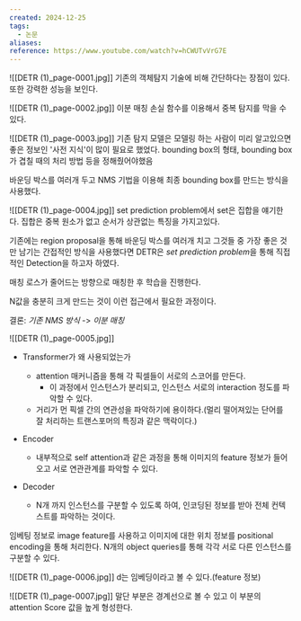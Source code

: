 ```yaml
---
created: 2024-12-25
tags:
  - 논문
aliases: 
reference: https://www.youtube.com/watch?v=hCWUTvVrG7E
---
```

![[DETR (1)_page-0001.jpg]]
기존의 객체탐지 기술에 비해 간단하다는 장점이 있다.
또한 강력한 성능을 보인다.

![[DETR (1)_page-0002.jpg]]
이분 매칭 손실 함수를 이용해서 중복 탐지를 막을 수 있다.

![[DETR (1)_page-0003.jpg]]
기존 탐지 모델은 모델링 하는 사람이 미리 알고있으면 좋은 정보인 '사전 지식'이 많이 필요로 했었다.
	bounding box의 형태, bounding box가 겹칠 때의 처리 방법 등을 정해줬어야했음

바운딩 박스를 여러개 두고 NMS 기법을 이용해 최종 bounding box를 만드는 방식을 사용했다.

![[DETR (1)_page-0004.jpg]]
set prediction problem에서 set은 집합을 얘기한다.
	집합은 중복 원소가 없고 순서가 상관없는 특징을 가지고있다.

기존에는 region proposal을 통해 바운딩 박스를 여러개 치고 그것들 중 가장 좋은 것만 남기는 간접적인 방식을 사용했다면 DETR은 *set prediction problem*을 통해 직접적인 Detection을 하고자 하였다.

매칭 로스가 줄어드는 방향으로 매칭한 후 학습을 진행한다.

N값을 충분히 크게 만드는 것이 이런 접근에서 필요한 과정이다.

결론: *기존 NMS 방식* -> *이분 매칭*


![[DETR (1)_page-0005.jpg]]
- Transformer가 왜 사용되었는가
	- attention 매커니즘을 통해 각 픽셀들이 서로의 스코어를 만든다.
		- 이 과정에서 인스턴스가 분리되고, 인스턴스 서로의 interaction 정도를 파악할 수 있다.
	- 거리가 먼 픽셀 간의 연관성을 파악하기에 용이하다.(멀리 떨어져있는 단어를 잘 처리하는 트랜스포머의 특징과 같은 맥락이다.)

- Encoder
	- 내부적으로 self attention과 같은 과정을 통해 이미지의 feature 정보가 들어오고 서로 연관관계를 파악할 수 있다.

- Decoder
	- N개 까지 인스턴스를 구분할 수 있도록 하여, 인코딩된 정보를 받아 전체 컨텍스트를 파악하는 것이다.

임베팅 정보로 image feature를 사용하고 이미지에 대한 위치 정보를 positional encoding을 통해 처리한다.
N개의 object queries를 통해 각각 서로 다른 인스턴스를 구분할 수 있다.



![[DETR (1)_page-0006.jpg]]
d는 임베딩이라고 볼 수 있다.(feature 정보)



![[DETR (1)_page-0007.jpg]]
말단 부분은 경계선으로 볼 수 있고 이 부분의 attention Score 값을 높게 형성한다.

